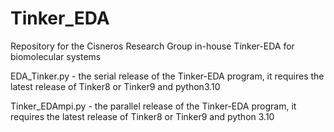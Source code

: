 # Tinker_EDA
Repository for the Cisneros Research Group in-house Tinker-EDA for biomolecular systems

EDA_Tinker.py - the serial release of the Tinker-EDA program, it requires the latest release of Tinker8 or Tinker9 and python3.10

Tinker_EDAmpi.py - the parallel release of the Tinker-EDA program, it requires the latest release of Tinker8 or Tinker9 and python 3.10
